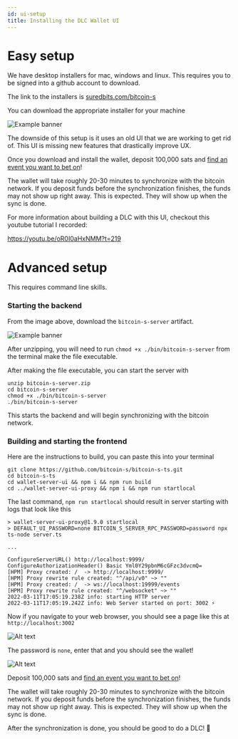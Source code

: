 ```yaml
---
id: ui-setup
title: Installing the DLC Wallet UI
---
```


# Easy setup

We have desktop installers for mac, windows and linux. This requires you to be signed into a github account to download.

The link to the installers is [suredbits.com/bitcoin-s](https://suredbits.com/bitcoin-s)

You can download the appropriate installer for your machine 

![Example banner](/img/installers.png)

The downside of this setup is it uses an old UI that we are working to get rid of.
This UI is missing new features that drastically improve UX. 

Once you download and install the wallet, deposit 100,000 sats and [find an event you want to bet on](https://oracle.suredbits.com/)!

The wallet will take roughly 20-30 minutes to synchronize with the bitcoin network. If you deposit funds before
the synchronization finishes, the funds may not show up right away. This is expected. They will show up when the sync is done.

For more information about building a DLC with this UI, checkout this youtube tutorial I recorded: 

https://youtu.be/oR0I0aHxNMM?t=219

# Advanced setup

This requires command line skills.

### Starting the backend

From the image above, download the `bitcoin-s-server` artifact.

![Example banner](/img/installers.png)

After unzipping, you will need to run `chmod +x ./bin/bitcoin-s-server` from the terminal make the file executable.

After making the file executable, you can start the server with 

```
unzip bitcoin-s-server.zip
cd bitcoin-s-server
chmod +x ./bin/bitcoin-s-server
./bin/bitcoin-s-server
```

This starts the backend and will begin synchronizing with the bitcoin network.


### Building and starting the frontend

Here are the instructions to build, you can paste this into your terminal

```
git clone https://github.com/bitcoin-s/bitcoin-s-ts.git
cd bitcoin-s-ts
cd wallet-server-ui && npm i && npm run build
cd ../wallet-server-ui-proxy && npm i && npm run startlocal
```

The last command, `npm run startlocal` should result in server starting with logs that look like this

```
> wallet-server-ui-proxy@1.9.0 startlocal
> DEFAULT_UI_PASSWORD=none BITCOIN_S_SERVER_RPC_PASSWORD=password npx ts-node server.ts

...

ConfigureServerURL() http://localhost:9999/
ConfigureAuthorizationHeader() Basic Yml0Y29pbnM6cGFzc3dvcmQ=
[HPM] Proxy created: /  -> http://localhost:9999/
[HPM] Proxy rewrite rule created: "^/api/v0" ~> ""
[HPM] Proxy created: /  -> ws://localhost:19999/events
[HPM] Proxy rewrite rule created: "^/websocket" ~> ""
2022-03-11T17:05:19.238Z info: starting HTTP server
2022-03-11T17:05:19.242Z info: Web Server started on port: 3002 ⚡
```

Now if you navigate to your web browser, you should see a page like this at `http://localhost:3002` 

![Alt text](/img/Screenshot%20from%202022-03-11%2011-20-17.png)

The password is `none`, enter that and you should see the wallet!

![Alt text](/img/Screenshot%20from%202022-03-11%2011-21-47.png)


Deposit 100,000 sats and [find an event you want to bet on](https://oracle.suredbits.com/)!

The wallet will take roughly 20-30 minutes to synchronize with the bitcoin network. If you deposit funds before
the synchronization finishes, the funds may not show up right away. This is expected. They will show up when the sync is done.

After the synchronization is done, you should be good to do a DLC! :tada:
